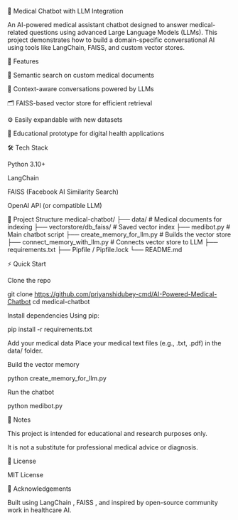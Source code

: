🧠 Medical Chatbot with LLM Integration

An AI-powered medical assistant chatbot designed to answer medical-related questions using advanced Large Language Models (LLMs). This project demonstrates how to build a domain-specific conversational AI using tools like LangChain, FAISS, and custom vector stores.

🚀 Features

🔎 Semantic search on custom medical documents

🧠 Context-aware conversations powered by LLMs

🗂️ FAISS-based vector store for efficient retrieval

⚙️ Easily expandable with new datasets

🧪 Educational prototype for digital health applications

🛠️ Tech Stack

Python 3.10+

LangChain

FAISS (Facebook AI Similarity Search)

OpenAI API (or compatible LLM)

📁 Project Structure
medical-chatbot/
├── data/                     # Medical documents for indexing
├── vectorstore/db_faiss/    # Saved vector index
├── medibot.py               # Main chatbot script
├── create_memory_for_llm.py # Builds the vector store
├── connect_memory_with_llm.py # Connects vector store to LLM
├── requirements.txt
├── Pipfile / Pipfile.lock
└── README.md

⚡ Quick Start

Clone the repo

git clone https://github.com/priyanshidubey-cmd/AI-Powered-Medical-Chatbot
cd medical-chatbot


Install dependencies
Using pip:

pip install -r requirements.txt


Add your medical data
Place your medical text files (e.g., .txt, .pdf) in the data/ folder.

Build the vector memory

python create_memory_for_llm.py


Run the chatbot

python medibot.py

📌 Notes

This project is intended for educational and research purposes only.

It is not a substitute for professional medical advice or diagnosis.

📝 License

MIT License

🙌 Acknowledgements

Built using LangChain
, FAISS
, and inspired by open-source community work in healthcare AI.
